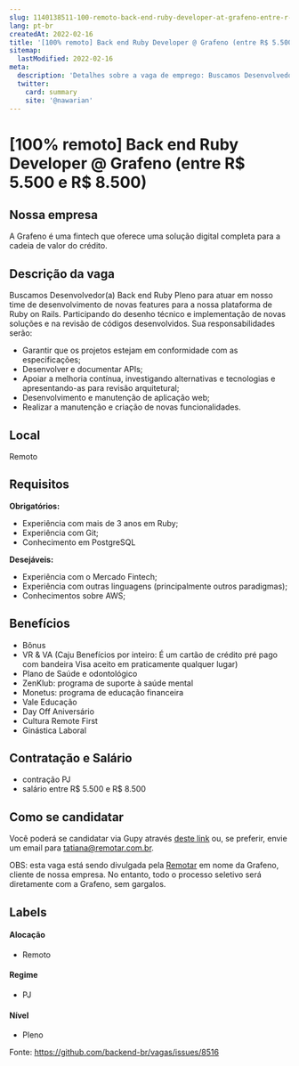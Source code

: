 ```yaml
---
slug: 1140138511-100-remoto-back-end-ruby-developer-at-grafeno-entre-r-5500-e-r-8500
lang: pt-br
createdAt: 2022-02-16
title: '[100% remoto] Back end Ruby Developer @ Grafeno (entre R$ 5.500 e R$ 8.500) - Vaga de Emprego'
sitemap:
  lastModified: 2022-02-16
meta:
  description: 'Detalhes sobre a vaga de emprego: Buscamos Desenvolvedor(a) Back end Ruby Pleno para atuar em nosso time de desenvolvimento de novas features para a nossa plataforma de Ruby on Rails. Participando do desenho técnico e implementação de novas soluções e na revisão de códigos desenvolvidos. Sua responsabilidades serão: - Garantir que os projetos estejam em conformidade com as especificações; - Desenvolver e documentar APIs; - Apoiar a melhoria contínua, investigando alternativas e tecnologias e apresentando-as para revisão arquitetural; - Desenvolvimento e manutenção de aplicação web; - Realizar a manutenção e criação de novas funcionalidades.'
  twitter:
    card: summary
    site: '@nawarian'
---
```


# [100% remoto] Back end Ruby Developer @ Grafeno (entre R$ 5.500 e R$ 8.500)

## Nossa empresa

A Grafeno é uma fintech que oferece uma solução digital completa para a cadeia de valor do crédito.  

## Descrição da vaga

Buscamos Desenvolvedor(a) Back end Ruby Pleno para atuar em nosso time de desenvolvimento de novas features para a nossa plataforma de Ruby on Rails. Participando do desenho técnico e implementação de novas soluções e na revisão de códigos desenvolvidos. Sua responsabilidades serão:

- Garantir que os projetos estejam em conformidade com as especificações;
- Desenvolver e documentar APIs;
- Apoiar a melhoria contínua, investigando alternativas e tecnologias e apresentando-as para revisão arquitetural;
- Desenvolvimento e manutenção de aplicação web;
- Realizar a manutenção e criação de novas funcionalidades.

## Local

Remoto

## Requisitos

**Obrigatórios:**

- Experiência com mais de 3 anos em Ruby;
- Experiência com Git;
- Conhecimento em PostgreSQL

**Desejáveis:**

- Experiência com o Mercado Fintech;
- Experiência com outras linguagens (principalmente outros paradigmas);
- Conhecimentos sobre AWS;

## Benefícios

- Bônus
- VR & VA (Caju Benefícios por inteiro: É um cartão de crédito pré pago com bandeira Visa aceito em praticamente qualquer lugar)
- Plano de Saúde e odontológico
- ZenKlub: programa de suporte à saúde mental
- Monetus: programa de educação financeira
- Vale Educação
- Day Off Aniversário
- Cultura Remote First
- Ginástica Laboral

## Contratação e Salário

- contração PJ
- salário entre R$ 5.500 e R$ 8.500

## Como se candidatar

Você poderá se candidatar via Gupy através [deste link](https://bit.ly/3uR3R8z) ou, se preferir, envie um email para tatiana@remotar.com.br.

OBS: esta vaga está sendo divulgada pela [Remotar](http://www.remotar.com.br/) em nome da Grafeno, cliente de nossa empresa. No entanto, todo o processo seletivo será diretamente com a Grafeno, sem gargalos.


## Labels
<!-- retire os labels que não fazem sentido à vaga -->

#### Alocação
- Remoto

#### Regime
- PJ

#### Nível
- Pleno




Fonte: https://github.com/backend-br/vagas/issues/8516